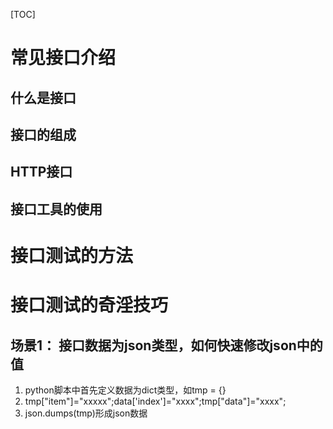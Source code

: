 [TOC]

# 常见接口介绍



## 什么是接口

## 接口的组成

## HTTP接口

## 接口工具的使用



# 接口测试的方法





# 接口测试的奇淫技巧

## 场景1： 接口数据为json类型，如何快速修改json中的值

1. python脚本中首先定义数据为dict类型，如tmp = {}
2. tmp["item"]="xxxxx";data['index']="xxxx";tmp["data"]="xxxx";
3. json.dumps(tmp)形成json数据



